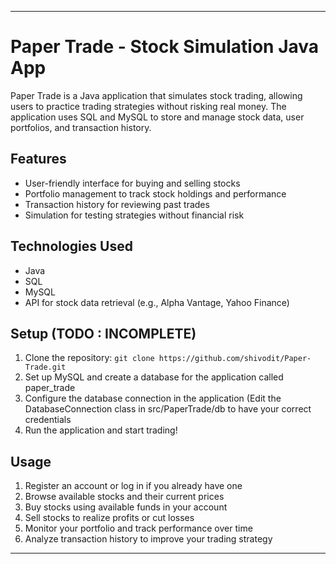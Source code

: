 
---

# Paper Trade - Stock Simulation Java App

Paper Trade is a Java application that simulates stock trading, allowing users to practice trading strategies without risking real money. The application uses SQL and MySQL to store and manage stock data, user portfolios, and transaction history.

## Features
- User-friendly interface for buying and selling stocks
- Portfolio management to track stock holdings and performance
- Transaction history for reviewing past trades
- Simulation for testing strategies without financial risk

## Technologies Used
- Java
- SQL
- MySQL
- API for stock data retrieval (e.g., Alpha Vantage, Yahoo Finance)

## Setup (TODO : INCOMPLETE)
1. Clone the repository: `git clone https://github.com/shivodit/Paper-Trade.git`
2. Set up MySQL and create a database for the application called paper_trade 
3. Configure the database connection in the application (Edit the DatabaseConnection class in src/PaperTrade/db to have your correct credentials
4. Run the application and start trading!

## Usage
1. Register an account or log in if you already have one
2. Browse available stocks and their current prices
3. Buy stocks using available funds in your account
4. Sell stocks to realize profits or cut losses
5. Monitor your portfolio and track performance over time
6. Analyze transaction history to improve your trading strategy
---
